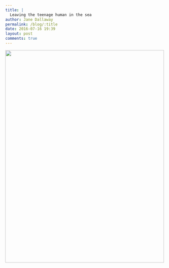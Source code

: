 ```yaml
---
title: |
  Leaving the teenage human in the sea
author: Jane Dallaway
permalink: /blog/:title
date: 2016-07-16 19:39
layout: post
comments: true
---
```


<div><a href="//static.skitters.dallaway.com/Ctp_FullSizeRender.jpg"><img src="//static.skitters.dallaway.com/Ctp_thumb_FullSizeRender.jpg" width="500" height="667"/></a></div>



  

      
